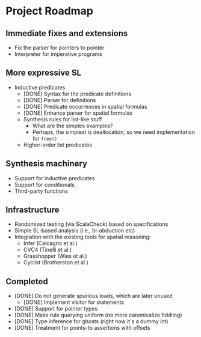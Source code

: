 # Project Roadmap

## Immediate fixes and extensions

* Fix the parser for pointers to pointer
* Interpreter for imperative programs

## More expressive SL

* Inductive predicates
    - [DONE] Syntax for the predicate definitions
    - [DONE] Parser for definitions
    - [DONE] Predicate occurrences in spatial formulas
    - [DONE] Enhance parser for spatial formulas
    - Synthesis rules for list-like stuff
      - What are the simples examples?
      - Perhaps, the simplest is deallocation, 
        so we need implementation for `free()`
    - Higher-order list predicates

## Synthesis machinery

* Support for inductive predicates
* Support for conditionals
* Third-party functions

## Infrastructure

* Randomized testing (via ScalaCheck) based on specifications
* Simple SL-based analysis (i.e., bi-abduction etc)
* Integration with the existing tools for spatial reasoning:
    - Infer (Calcagno et al.)
    - CVC4 (Tinelli et al.)
    - Grasshopper (Wies et al.)
    - Cyclist (Brotherston et al.) 
    
## Completed

* [DONE] Do not generate spurious loads, which are later unused
    - [DONE] Implement visitor for statements
* [DONE] Support for pointer types
* [DONE] Make rule querying uniform (no more canonicalize fiddling)
* [DONE] Type inference for ghosts (right now it's a dummy int)
* [DONE] Treatment for points-to assertions with offsets